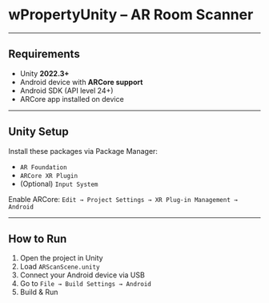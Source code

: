 # wPropertyUnity – AR Room Scanner

---

## Requirements

- Unity **2022.3+**
- Android device with **ARCore support**
- Android SDK (API level 24+)
- ARCore app installed on device

---

## Unity Setup

Install these packages via Package Manager:

- `AR Foundation`
- `ARCore XR Plugin`
- (Optional) `Input System`

Enable ARCore:
`Edit → Project Settings → XR Plug-in Management → Android`

---

## How to Run

1. Open the project in Unity
2. Load `ARScanScene.unity`
3. Connect your Android device via USB
4. Go to `File → Build Settings → Android`
5. Build & Run